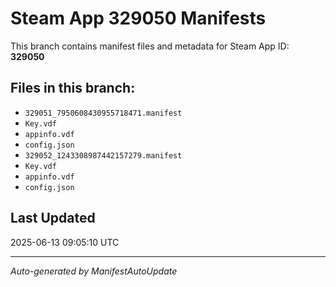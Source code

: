# Steam App 329050 Manifests

This branch contains manifest files and metadata for Steam App ID: **329050**

## Files in this branch:
- `329051_7950608430955718471.manifest`
- `Key.vdf`
- `appinfo.vdf`
- `config.json`
- `329052_1243308987442157279.manifest`
- `Key.vdf`
- `appinfo.vdf`
- `config.json`

## Last Updated
2025-06-13 09:05:10 UTC

---
*Auto-generated by ManifestAutoUpdate*
